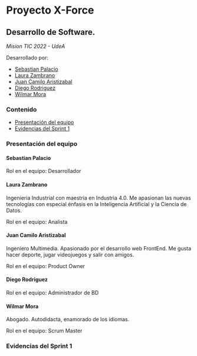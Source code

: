 # Proyecto X-Force
## Desarrollo de Software. 
*Mision TIC 2022 - UdeA*

Desarrollado por:
* [Sebastian Palacio](https://github.com/SebasGrammar/Proyecto#sebastian-palacio)
* [Laura Zambrano](https://github.com/SebasGrammar/Proyecto#laura-zambrano)
* [Juan Camilo Aristizabal](https://github.com/SebasGrammar/Proyecto#juan-camilo-aristizabal)
* [Diego Rodriguez](https://github.com/SebasGrammar/Proyecto#diego-rodriguez)
* [Wilmar Mora](https://github.com/SebasGrammar/Proyecto#wilmar-mora)

### Contenido
- [Presentación del equipo](https://github.com/SebasGrammar/Proyecto#presentaci%C3%B3n-del-equipo)
- [Evidencias del Sprint 1](https://github.com/SebasGrammar/Proyecto#Evidencias-del-Sprint-1)

### Presentación del equipo
#### Sebastian Palacio

Rol en el equipo: Desarrollador
#### Laura Zambrano
Ingenieria Industrial con maestria en Industria 4.0. Me apasionan las nuevas tecnologías con especial énfasis en la Inteligencia Artificial y la Ciencia de Datos.

Rol en el equipo: Analista
#### Juan Camilo Aristizabal
Ingeniero Multimedia. Apasionado por el desarrollo web FrontEnd. Me gusta hacer deporte, jugar videojuegos
y salir con amigos.

Rol en el equipo: Product Owner
#### Diego Rodriguez

Rol en el equipo: Administrador de BD
#### Wilmar Mora
Abogado. Autodidacta, enamorado de los idiomas. 

Rol en el equipo: Scrum Master

### Evidencias del Sprint 1


